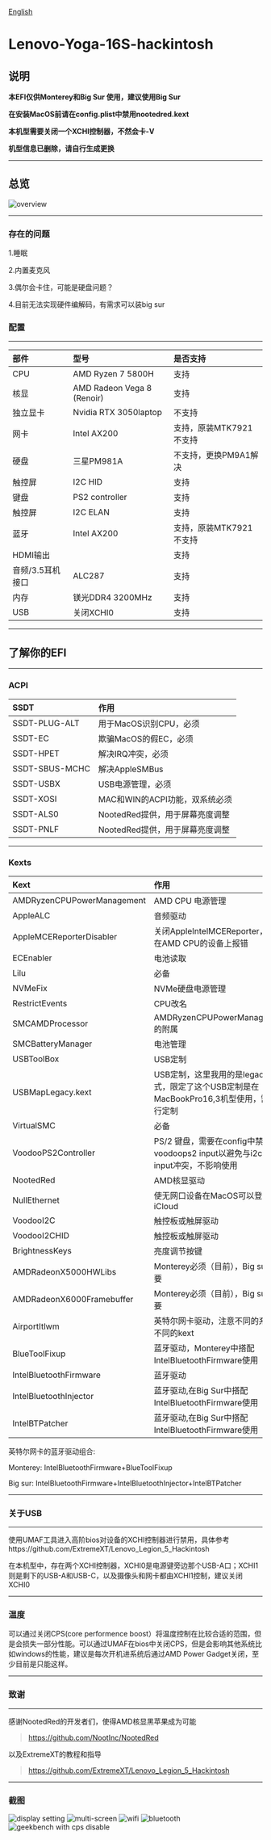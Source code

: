 [English](README_en.md)

# Lenovo-Yoga-16S-hackintosh

## 说明

**本EFI仅供Monterey和Big Sur 使用，建议使用Big Sur**

**在安装MacOS前请在config.plist中禁用nootedred.kext**

**本机型需要关闭一个XCHI控制器，不然会卡-V**

**机型信息已删除，请自行生成更换**

---
## 总览
![overview](https://github.com/zabdottler/Lenovo-Yoga-16S-hackintosh/raw/main/图片/总览.png)

---
### 存在的问题
1.睡眠

2.内置麦克风

3.偶尔会卡住，可能是硬盘问题？

4.目前无法实现硬件编解码，有需求可以装big sur

### 配置

---
部件|型号|是否支持
:-|:-|:-|
CPU|AMD Ryzen 7 5800H|支持
核显|AMD Radeon Vega 8 (Renoir)|支持
独立显卡|Nvidia RTX 3050laptop|不支持
网卡|Intel AX200|支持，原装MTK7921不支持
硬盘|三星PM981A|不支持，更换PM9A1解决
触控屏|I2C HID|支持
键盘|PS2 controller|支持
触控屏|I2C ELAN|支持
蓝牙|Intel AX200|支持，原装MTK7921不支持
HDMI输出||支持
音频/3.5耳机接口|ALC287|支持
内存|镁光DDR4 3200MHz|支持
USB|关闭XCHI0|支持

---
## 了解你的EFI

---
### ACPI
SSDT | 作用
:---------|:---------
SSDT-PLUG-ALT | 用于MacOS识别CPU，必须
SSDT-EC | 欺骗MacOS的假EC，必须
SSDT-HPET | 解决IRQ冲突，必须
SSDT-SBUS-MCHC | 解决AppleSMBus
SSDT-USBX | USB电源管理，必须
SSDT-XOSI | MAC和WIN的ACPI功能，双系统必须
SSDT-ALS0 | NootedRed提供，用于屏幕亮度调整
SSDT-PNLF | NootedRed提供，用于屏幕亮度调整

---
### Kexts
Kext | 作用
:---------|:---------
AMDRyzenCPUPowerManagement | AMD CPU 电源管理
AppleALC | 音频驱动
AppleMCEReporterDisabler | 关闭AppleIntelMCEReporter，避免在AMD CPU的设备上报错
ECEnabler | 电池读取
Lilu | 必备
NVMeFix | NVMe硬盘电源管理
RestrictEvents | CPU改名
SMCAMDProcessor | AMDRyzenCPUPowerManagement的附属
SMCBatteryManager | 电池管理
USBToolBox | USB定制
USBMapLegacy.kext | USB定制，这里我用的是legacy方式，限定了这个USB定制是在MacBookPro16,3机型使用，需要自行定制
VirtualSMC | 必备
VoodooPS2Controller | PS/2 键盘，需要在config中禁用voodoops2 input以避免与i2c的input冲突，不影响使用
NootedRed | AMD核显驱动
NullEthernet | 使无网口设备在MacOS可以登录iCloud
VoodooI2C | 触控板或触屏驱动
VoodooI2CHID | 触控板或触屏驱动
BrightnessKeys | 亮度调节按键
AMDRadeonX5000HWLibs | Monterey必须（目前），Big sur不需要
AMDRadeonX6000Framebuffer | Monterey必须（目前），Big sur不需要
AirportItlwm | 英特尔网卡驱动，注意不同的系统有不同的kext
BlueToolFixup | 蓝牙驱动，Monterey中搭配IntelBluetoothFirmware使用
IntelBluetoothFirmware | 蓝牙驱动
IntelBluetoothInjector | 蓝牙驱动,在Big Sur中搭配IntelBluetoothFirmware使用
IntelBTPatcher | 蓝牙驱动,在Big Sur中搭配IntelBluetoothFirmware使用

英特尔网卡的蓝牙驱动组合: 

Monterey: IntelBluetoothFirmware+BlueToolFixup

Big sur: IntelBluetoothFirmware+IntelBluetoothInjector+IntelBTPatcher

---
### 关于USB

---
使用UMAF工具进入高阶bios对设备的XCHI控制器进行禁用，具体参考https://github.com/ExtremeXT/Lenovo_Legion_5_Hackintosh

在本机型中，存在两个XCHI控制器，XCHI0是电源键旁边那个USB-A口；XCHI1则是剩下的USB-A和USB-C，以及摄像头和网卡都由XCHI1控制，建议关闭XCHI0

---
### 温度
可以通过关闭CPS(core performence boost）将温度控制在比较合适的范围，但是会损失一部分性能。可以通过UMAF在bios中关闭CPS，但是会影响其他系统比如windows的性能，建议是每次开机进系统后通过AMD Power Gadget关闭，至少目前是只能这样。

---
### 致谢

---
感谢NootedRed的开发者们，使得AMD核显黑苹果成为可能
>https://github.com/NootInc/NootedRed

以及ExtremeXT的教程和指导
>https://github.com/ExtremeXT/Lenovo_Legion_5_Hackintosh

---
### 截图
![display setting](https://github.com/zabdottler/Lenovo-Yoga-16S-hackintosh/raw/main/图片/显示器设置.png)
![multi-screen](https://github.com/zabdottler/Lenovo-Yoga-16S-hackintosh/raw/main/图片/多屏幕.png)
![wifi](https://github.com/zabdottler/Lenovo-Yoga-16S-hackintosh/raw/main/图片/Wi-Fi设置.png)
![bluetooth](https://github.com/zabdottler/Lenovo-Yoga-16S-hackintosh/raw/main/图片/蓝牙设置.png)
![geekbench with cps disable](https://github.com/zabdottler/Lenovo-Yoga-16S-hackintosh/raw/main/图片/开启cps的跑分.png)
